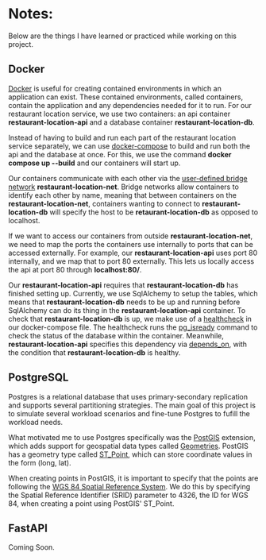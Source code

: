# Notes:
Below are the things I have learned or practiced while working on this project.
## Docker
[Docker](https://www.docker.com/resources/what-container/) is useful for creating contained environments in which an application can exist. These contained environments, called containers, contain the application and any dependencies needed for it to run. For our restaurant location service, we use two containers: an api container **restaurant-location-api** and a database container **restaurant-location-db**.

Instead of having to build and run each part of the restaurant location service separately, we can use [docker-compose](https://docs.docker.com/compose/) to build and run both the api and the database at once. For this, we use the command **docker compose up --build** and our containers will start up. 

Our containers communicate with each other via the [user-defined bridge network](https://docs.docker.com/network/#user-defined-networks) **restaurant-location-net**. Bridge networks allow containers to identify each other by name, meaning that between containers on the **restaurant-location-net**, containers wanting to connect to **restaurant-location-db** will specify the host to be **retaurant-location-db** as opposed to localhost. 

If we want to access our containers from outside **restaurant-location-net**, we need to map the ports the containers use internally to ports that can be accessed externally. For example, our **restaurant-location-api** uses port 80 internally, and we map that to port 80 externally. This lets us locally access the api at port 80 through **localhost:80/**.

Our **restaurant-location-api** requires that **restaurant-location-db** has finished setting up. Currently, we use SqlAlchemy to setup the tables, which means that **restaurant-location-db** needs to be up and running before SqlAlchemy can do its thing in the **restaurant-location-api** container. To check that **restaurant-location-db** is up, we make use of a [healthcheck](https://docs.docker.com/compose/compose-file/05-services/#healthcheck) in our docker-compose file. The healthcheck runs the [pg_isready](https://www.postgresql.org/docs/current/app-pg-isready.html) command to check the status of the database within the container. Meanwhile, **restaurant-location-api** specifies this dependency via [depends_on](https://docs.docker.com/compose/compose-file/05-services/#depends_on), with the condition that **restaurant-location-db** is healthy.


## PostgreSQL
Postgres is a relational database that uses primary-secondary replication and supports several partitioning strategies. The main goal of this project is to simulate several workload scenarios and fine-tune Postgres to fufill the workload needs.

What motivated me to use Postgres specifically was the [PostGIS](https://postgis.net) extension, which adds support for geospatial data types called [Geometries](http://postgis.net/workshops/postgis-intro/geometries.html). PostGIS has a geometry type called [ST_Point](https://postgis.net/docs/ST_Point.html), which can store coordinate values in the form (long, lat). 

When creating points in PostGIS, it is important to specify that the points are following the [WGS 84 Spatial Reference System](https://gisgeography.com/wgs84-world-geodetic-system/). We do this by specifying the Spatial Reference Identifier (SRID) parameter to 4326, the ID for WGS 84, when creating a point using PostGIS' ST_Point.


## FastAPI
Coming Soon.

